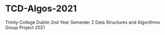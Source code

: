 # TCD-Algos-2021
 Trinity College Dublin 2nd Year Semester 2 Data Structures and Algorithms Group Project 2021
